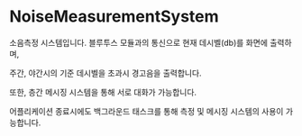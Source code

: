 # NoiseMeasurementSystem

소음측정 시스템입니다. 블루투스 모듈과의 통신으로 현재 데시벨(db)를 화면에 출력하며,

주간, 야간시의 기준 데시벨을 초과시 경고음을 출력합니다.

또한, 층간 메시징 시스템을 통해 서로 대화가 가능합니다.

어플리케이션 종료시에도 백그라운드 태스크를 통해 측정 및 메시징 시스템의 사용이 가능합니다.
